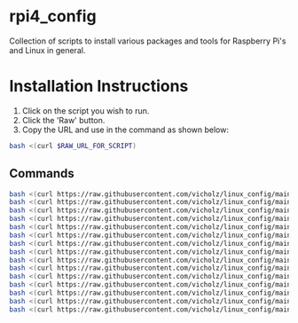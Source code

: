 # rpi4_config

Collection of scripts to install various packages and tools for Raspberry Pi's and Linux in general.

# Installation Instructions
1. Click on the script you wish to run.
1. Click the 'Raw' button.
1. Copy the URL and use in the command as shown below:
```bash
bash <(curl $RAW_URL_FOR_SCRIPT)
```
## Commands
```bash
bash <(curl https://raw.githubusercontent.com/vicholz/linux_config/main/install_utils.sh)
bash <(curl https://raw.githubusercontent.com/vicholz/linux_config/main/install_build_tools.sh)
bash <(curl https://raw.githubusercontent.com/vicholz/linux_config/main/install_scans.sh)
bash <(curl https://raw.githubusercontent.com/vicholz/linux_config/main/install_media.sh)
bash <(curl https://raw.githubusercontent.com/vicholz/linux_config/main/install_jenkins.sh)
bash <(curl https://raw.githubusercontent.com/vicholz/linux_config/main/install_cups.sh)
bash <(curl https://raw.githubusercontent.com/vicholz/linux_config/main/install_rtmp_restreamer.sh)
bash <(curl https://raw.githubusercontent.com/vicholz/linux_config/main/install_nginx_config_monitor.sh)
bash <(curl https://raw.githubusercontent.com/vicholz/linux_config/main/install_nginx_conf_samba.sh)
bash <(curl https://raw.githubusercontent.com/vicholz/linux_config/main/install_docker.sh)
bash <(curl https://raw.githubusercontent.com/vicholz/linux_config/main/install_ha.sh)
bash <(curl https://raw.githubusercontent.com/vicholz/linux_config/main/install_vs_code.sh)
bash <(curl https://raw.githubusercontent.com/vicholz/linux_config/main/install_woltool.sh)
bash <(curl https://raw.githubusercontent.com/vicholz/linux_config/main/install_deskpi_pro_fan_control.sh)
bash <(curl https://raw.githubusercontent.com/vicholz/linux_config/main/install_argon_one_service.sh)
```
